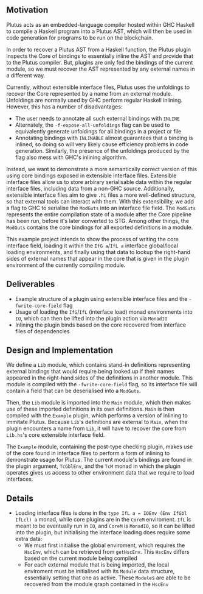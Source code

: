 ## Motivation

Plutus acts as an embedded-language compiler hosted within GHC Haskell to compile a Haskell program
into a Plutus AST, which will then be used in code generation for programs to be run on the blockchain.

In order to recover a Plutus AST from a Haskell function, the Plutus plugin inspects the Core of
bindings to essentially inline the AST and provide that to the Plutus compiler. But, plugins are
only fed the bindings of the current module, so we must recover the AST represented by any external
names in a different way.

Currently, without extensible interface files, Plutus uses the unfoldings to recover the Core
represented by a name from an external module. Unfoldings are normally used by GHC perform regular
Haskell inlining. However, this has a number of disadvantages:
* The user needs to annotate all such external bindings with `INLINE`
* Alternately, the `-f-expose-all-unfoldings` flag can be used to equivalently generate unfoldings
  for all bindings in a project or file
* Annotating bindings with `INLINABLE` almost guarantees that a binding is inlined, so doing so
  will very likely cause efficiency problems in code generation. Similarly, the presence of the
  unfoldings produced by the flag also mess with GHC's inlining algorithm.

Instead, we want to demonstrate a more semantically correct version of this using core bindings
exposed in extensible interface files. Extensible interface files allow us to store arbirary
serialisable data within the regular interface files, including data from a non-GHC source.
Additionally, extensible interface files aim to give `.hi` files a more well-defined structure,
so that external tools can interact with them. With this extensibility, we add a flag to GHC to
serialise the `ModGuts` into an interface file field. The `ModGuts` represents the entire compilation
state of a module after the Core pipeline has been run, before it's later converted to STG.
Among other things, the `ModGuts` contains the core bindings for all exported definitions in a
module.

This example project intends to show the process of writing the core interface field, loading it
within the `IfG a`/`IfL a` interface global/local loading environments, and finally using that data
to lookup the right-hand sides of external names that appear in the core that is given in the plugin
environment of the currently compiling module.

## Deliverables

* Example structure of a plugin using extensible interface files and the `-fwrite-core-field` flag
* Usage of loading the `IfG`/`IfL` (interface load) monad environments into `IO`, which can then be
  lifted into the plugin action via `MonadIO`
* Inlining the plugin binds based on the core recovered from interface files of dependencies

## Design and Implementation

We define a `Lib` module, which contains stand-in definitions representing external bindings that
would require being looked up if their names appeared in the right-hand sides of the definitions
in another module. This module is compiled with the `-fwrite-core-field` flag, so its interface
file will contain a field that can be deserialised into a `ModGuts`.

Then, the `Lib` module is imported into the `Main` module, which then makes use of these imported
definitions in its own definitions. `Main` is then compiled with the `Example` plugin, which
performs a version of inlining to immitate Plutus. Because `Lib`'s definitions are external to
`Main`, when the plugin encounters a name from `Lib`, it will have to recover the core from `Lib.hs`'s
core extensible interface field.

The `Example` module, containing the post-type checking plugin, makes use of the core found in
interface files to perform a form of inlining to demonstrate usage for Plutus. The current module's
bindings are found in the plugin argument, `TcGblEnv`, and the `TcM` monad in which the plugin
operates gives us access to other environment data that we require to load interfaces.

## Details

* Loading interface files is done in the `type IfL a = IOEnv (Env IfGbl IfLcl) a` monad, while
  core plugins are in the `CoreM` enviroment. `IfL` is meant to be eventually run in `IO`, and
  `CoreM` is `MonadIO`, so it can be lifted into the plugin, but initialising the interface loading
  does require some extra data:
  * We must first initialise the global enviroment, which requires the `HscEnv`, which can be
    retrieved from `getHscEnv`. This `HscEnv` differs based on the current module being compiled
  * For each external module that is being imported, the local enviroment must be initialised with
    its `Module` data structure, essentially setting that one as active. These `Module`s are able
    to be recovered from the module graph contained in the `HscEnv`
